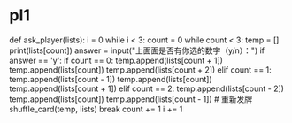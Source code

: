 # pl1
def ask_player(lists):
    i = 0
    while i < 3:
        count = 0
        while count < 3:
            temp = []
            print(lists[count])
            answer = input("上面面是否有你选的数字（y/n）：")
            if answer == 'y':
                if count == 0:
                    temp.append(lists[count + 1])
                    temp.append(lists[count])
                    temp.append(lists[count + 2])
                elif count == 1:
                    temp.append(lists[count - 1])
                    temp.append(lists[count])
                    temp.append(lists[count + 1])
                elif count == 2:
                    temp.append(lists[count - 2])
                    temp.append(lists[count])
                    temp.append(lists[count - 1])
                # 重新发牌
                shuffle_card(temp, lists)
                break
            count += 1
        i += 1
